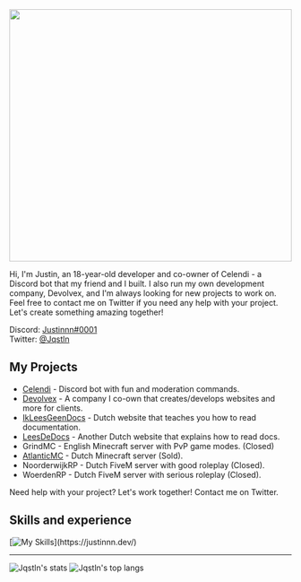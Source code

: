 <img src="https://pub-1a64926e04a943d78552c786fa046711.r2.dev/20211024_150725.jpg" width="100%" height="450px">

Hi, I'm Justin, an 18-year-old developer and co-owner of Celendi - a Discord bot that my friend and I built. I also run my own development company, Devolvex, and I'm always looking for new projects to work on. Feel free to contact me on Twitter if you need any help with your project. Let's create something amazing together!

Discord: [Justinnn#0001](https://discordapp.com/users/570708109413187621)<br>
Twitter: [@Jqstln](https://twitter.com/Jqstln)

## My Projects

- [Celendi](https://github.com/Celendi) - Discord bot with fun and moderation commands.
- [Devolvex](https://github.com/Devolvex) - A company I co-own that creates/develops websites and more for clients.
- [IkLeesGeenDocs](https://ikleesgeendocs.nl/) - Dutch website that teaches you how to read documentation.
- [LeesDeDocs](https://leesdedocs.nl/) - Another Dutch website that explains how to read docs.
- GrindMC - English Minecraft server with PvP game modes. (Closed)
- [AtlanticMC](https://atlanticmc.nl/) - Dutch Minecraft server (Sold).
- NoorderwijkRP - Dutch FiveM server with good roleplay (Closed).
- WoerdenRP - Dutch FiveM server with serious roleplay (Closed).

Need help with your project? Let's work together! Contact me on Twitter.

## Skills and experience
[![My Skills](https://skillicons.dev/icons?i=html,css,js,java,php,mysql,)](https://justinnn.dev/)

***
![Jqstln's stats](https://github-readme-stats.vercel.app/api?username=Jqstln&show_icons=true&count_private=true&theme=gruvbox)
![Jqstln's top langs](https://github-readme-stats.vercel.app/api/top-langs/?username=Jqstln&layout=compact&theme=gruvbox)
